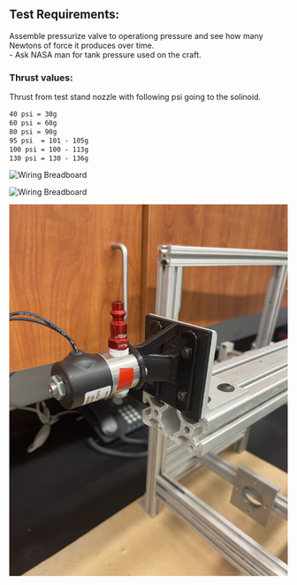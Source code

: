 ## Test Requirements:
Assemble pressurize valve to operationg pressure and see how many Newtons of force it produces over time.   
    - Ask NASA man for tank pressure used on the craft.  

### Thrust values:
Thrust from test stand nozzle with following psi going to the solinoid.
```
40 psi = 30g
60 psi = 60g
80 psi = 90g
95 psi  = 101 - 105g
100 psi = 100 - 113g 
130 psi = 130 - 136g
```
    
![Wiring Breadboard](images/1.jpg)

![Wiring Breadboard](images/2.jpg)

![Wiring Breadboard](images/3.jpg)
